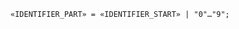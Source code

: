 <!-- This file is generated automatically by infrastructure scripts. Please don't edit by hand. -->

```{ .ebnf .slang-ebnf #IDENTIFIER_PART }
«IDENTIFIER_PART» = «IDENTIFIER_START» | "0"…"9";
```
